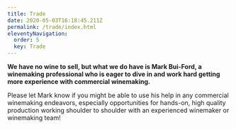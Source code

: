 ```yaml
---
title: Trade
date: 2020-05-03T16:18:45.211Z
permalink: /trade/index.html
eleventyNavigation:
  order: 5
  key: Trade
---
```

**We have no wine to sell, but what we do have is Mark Bui-Ford, a winemaking professional who is eager to dive in and work hard getting more experience with commercial winemaking.**

Please let Mark know if you might be able to use his help in any commercial winemaking endeavors, especially opportunities for hands-on, high quality production working shoulder to shoulder with an experienced winemaker or winemaking team!